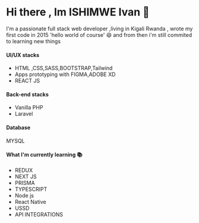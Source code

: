 # Hi there , Im ISHIMWE Ivan 👋

I'm a passionate full stack web developer ,living in Kigali Rwanda , wrote my first code in 2015 'hello world of course' 😄 and from then i'm still commited to learning new things

#### UI/UX stacks
- HTML ,CSS,SASS,BOOTSTRAP,Tailwind
- Apps prototyping with FIGMA,ADOBE XD
- REACT JS

#### Back-end stacks
- Vanilla PHP
- Laravel
#### Database

MYSQL

#### What I'm currently learning 📚
- REDUX
- NEXT JS
- PRISMA
- TYPESCRIPT
- Node js
- React Native
- USSD
- API INTEGRATIONS

